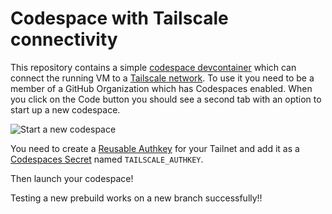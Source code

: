 # Codespace with Tailscale connectivity
This repository contains a simple [codespace devcontainer](https://github.com/features/codespaces)
which can connect the running VM to a [Tailscale network](https://tailscale.com). To use it
you need to be a member of a GitHub Organization which has Codespaces enabled. When you
click on the Code button you should see a second tab with an option to start up
a new codespace.

![Start a new codespace](codespace.jpg)

You need to create a [Reusable Authkey](https://login.tailscale.com/admin/settings/authkeys)
for your Tailnet and add it as a [Codespaces Secret](https://github.com/settings/codespaces)
named `TAILSCALE_AUTHKEY`.

Then launch your codespace!

Testing a new prebuild works on a new branch successfully!!

